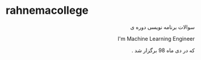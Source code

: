 # rahnemacollege
<p dir='rtl' align='right'>سوالات برنامه نویسی دوره ی</p><p dir='ltr' align='right'>I'm Machine Learning Engineer</p><p dir='rtl' align='right'>که در دی ماه 98 برگزار شد . </p>
